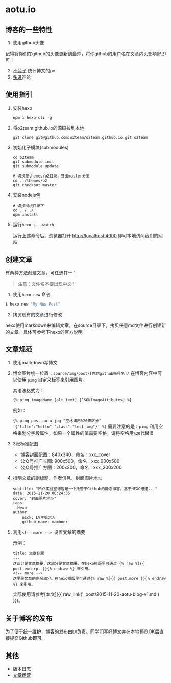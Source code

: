 # aotu.io

## 博客的一些特性

1. 使用github头像

  记得将你们在github的头像更新到最帅，将你github的用户名在文章内头部填好即可！

2. [不蒜子](http://ibruce.info/2015/04/04/busuanzi/) 统计博文的pv
3. [多说](http://duoshuo.com)评论

## 使用指引

1. 安装hexo

    ```
    npm i hexo-cli -g
    ```

2. 将o2team.github.io的源码拉到本地

    ```
    git clone git@github.com:o2team/o2team.github.io.git o2team
    ```

3. 初始化子模块(submodules)

    ```
    cd o2team
    git submodule init
    git submodule update
    
    # 切换至themes/o2目录，签出master分支
    cd ../themes/o2
    git checkout master
    ```

4. 安装nodejs包

    ```
    # 切换回根目录下
    cd ../../
    npm install
    ```

5. 运行`hexo s --watch`

    运行上述命令后，浏览器打开 [http://localhost:4000](http://localhost:4000) 即可本地访问我们的网站
    
## 创建文章

有两种方法创建文章，可任选其一：

> 注意：文件名不要出现中文!!!

1. 使用`hexo new` 命令
  
  ``` bash
  $ hexo new "My New Post"
  ```

2. 拷贝现有的文章进行修改
  
  hexo使用markdown来编辑文章，在source目录下，拷贝任意md文件进行创建新的文章。具体可参考下hexo的官方说明

## 文章规范

1. 使用markdown写博文 
2. 博文图片统一位置：`source/img/post/[你的github帐号名]/`
    在博客内容中可以使用 `pimg` 自定义标签来引用图片。

    其语法格式为：
    
    `{% pimg imageName [alt text] [JSONImageAttibutes] %}`
    
    例如： 
    
    `{% pimg post-aotu.jpg "空格请用%20来区分" '{"title":"hello","class":"test_img"}' %}`
    需要注意的是：`pimg` 利用空格来划分字段属性，如果一个属性的值需要空格，请将空格用`%20`代替!!!    

3. 3张标准配图
   - 博客封面配图：840x340，命名：xxx_cover
   - 公众号推广长图: 900x500，命名：xxx_900x500
   - 公众号推广方图：200x200，命名：xxx_200x200
4. 指明文章的副标题、作者信息、封面图片地址

    ```
    subtitle: "凹凸实验室博客是一个托管于Github的静态博客，基于HEXO搭建..."
    date: 2015-11-20 00:24:35
    cover: "封面图片地址"
    tags:
    - Hexo
    author:
        nick: LV主唱大人
        github_name: mamboer

    ```
5. 利用`<!-- more --> `设置文章的摘要

    示例：
    ```
	title: 文章标题
	---
	这部分是文章摘要，这部分是文章摘要。在hexo模版里可通过 {% raw %}{{ post.excerpt }}{% endraw %} 来引用。
	<!-- more --> 
	这里是文章的剩余部分。在hexo模版里可通过{% raw %}{{ post.more }}{% endraw %} 来引用。
    ```

    实际使用请参考[本文]({{ raw_link('_post/2015-11-20-aotu-blog-v1.md') }})。


## 关于博客的发布

为了便于统一维护，博客的发布由`LV`负责。同学们写好博文并在本地预览OK后直接提交Github即可。

## 其他

- [版本日志](https://github.com/o2team/o2team.github.io/wiki/change-logs)
- [文章运营](https://github.com/o2team/o2team.github.io/wiki/文章运营)
